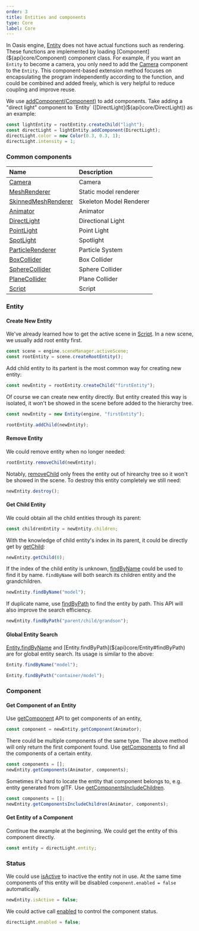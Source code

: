 ```yaml
---
order: 3
title: Entities and components
type: Core
label: Core
---
```


In Oasis engine, [Entity](${api}core/Entity) does not have actual functions such as rendering. These functions are implemented by loading [Component](${api}core/Component) component class. For example, if you want an `Entity` to become a camera, you only need to add the [Camera](${api}core/Camera) component to the `Entity`. This component-based extension method focuses on encapsulating the program independently according to the function, and could be combined and added freely, which is very helpful to reduce coupling and improve reuse.

We use [addComponent(Component)](${api}core/Entity#addComponent) to add components. Take adding a "direct light" component to `Entity` ([DirectLight](${api}core/DirectLight)) as an example:

```typescript
const lightEntity = rootEntity.createChild("light");
const directLight = lightEntity.addComponent(DirectLight);
directLight.color = new Color(0.3, 0.3, 1);
directLight.intensity = 1;
```

### Common components

| Name                                                  | Description             |
| :---------------------------------------------------- | :---------------------- |
| [Camera](${api}core/Camera)                           | Camera                  |
| [MeshRenderer](${api}core/MeshRenderer)               | Static model renderer   |
| [SkinnedMeshRenderer](${api}core/SkinnedMeshRenderer) | Skeleton Model Renderer |
| [Animator](${api}core/Animator)                       | Animator                |
| [DirectLight](${api}core/DirectLight)                 | Directional Light       |
| [PointLight](${api}core/PointLight)                   | Point Light             |
| [SpotLight](${api}core/SpotLight)                     | Spotlight               |
| [ParticleRenderer](${api}core/ParticleRenderer)       | Particle System         |
| [BoxCollider](${api}core/BoxCollider)                 | Box Collider            |
| [SphereCollider](${api}core/SphereCollider)           | Sphere Collider         |
| [PlaneCollider](${api}core/PlaneCollider)             | Plane Collider          |
| [Script](${api}core/Script)                           | Script                  |

### Entity

#### Create New Entity

We've already learned how to get the active scene in [Script](${docs}script). In a new scene, we usually add root entity first.

```typescript
const scene = engine.sceneManager.activeScene;
const rootEntity = scene.createRootEntity();
```

Add child entity to its partent is the most common way for creating new entity:

```typescript
const newEntity = rootEntity.createChild("firstEntity");
```

Of course we can create new entity directly. But entity created this way is isolated, it won't be showed in the scene before added to the hierarchy tree.

```typescript
const newEntity = new Entity(engine, "firstEntity");

rootEntity.addChild(newEntity);
```

#### Remove Entity

We could remove entity when no longer needed:

```typescript
rootEntity.removeChild(newEntity);
```

Notably, [removeChild](${api}core/Entity#removeChild) only frees the entity out of hirearchy tree so it won't be showed in the scene. To destroy this entity completely we still need:

```typescript
newEntity.destroy();
```

#### Get Child Entity

We could obtain all the child entities through its parent:

```typescript
const childrenEntity = newEntity.children;
```

With the knowledge of child entity's index in its parent, it could be directly get by [getChild](${api}core/Entity#getChild):

```typescript
newEntity.getChild(0);
```

If the index of the child entity is unknown, [findByName](${api}core/Entity#findByName) could be used to find it by name. `findByName` will both search its children entity and the grandchildren.

```typescript
newEntity.findByName("model");
```

If duplicate name, use [findByPath](${api}core/Entity#findByPath) to find the entity by path. This API will also improve the search efficiency.

```typescript
newEntity.findByPath("parent/child/grandson");
```

#### Global Entity Search

[Entity.findByName](${api}core/Entity#findByName) and [Entity.findByPath](${api}core/Entity#findByPath) are for global entity search. Its usage is similar to the above:

```typescript
Entity.findByName("model");
```

```typescript
Entity.findByPath("container/model");
```

### Component

#### Get Component of an Entity

Use [getComponent](${api}core/Entity#getComponent) API to get components of an entity,

```typescript
const component = newEntity.getComponent(Animator);
```

There could be multiple components of the same type. The above method will only return the first component found. Use [getComponents](${api}core/Entity#getComponents) to find all the components of a certain entity.

```typescript
const components = [];
newEntity.getComponents(Animator, components);
```

Sometimes it's hard to locate the entity that component belongs to, e.g. entity generated from glTF. Use [getComponentsIncludeChildren](${api}core/Entity#getComponentsIncludeChildren).

```typescript
const components = [];
newEntity.getComponentsIncludeChildren(Animator, components);
```

#### Get Entity of a Component

Continue the example at the beginning. We could get the entity of this component directly.

```typescript
const entity = directLight.entity;
```

### Status

We could use [isActive](${api}core/Entity#isActive) to inactive the entity not in use. At the same time components of this entity will be disabled `component.enabled = false` automatically.

```typescript
newEntity.isActive = false;
```

We could active call [enabled](${api}core/Component#enabled) to control the component status.

```typescript
directLight.enabled = false;
```
